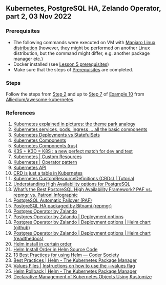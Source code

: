 ## Kubernetes, PostgreSQL HA, Zelando Operator, part 2, 03 Nov 2022

### Prerequisites ###

- The following commands were executed on VM with [Manjaro Linux distribution](https://manjaro.org/download/) (however, they might be performed on another Linux distribution, but the command might differ, e.g. another package manager etc.)
- Docker installed (see [Lesson 5 prerequisites](../05_docker_basic_commands_postgres_23-aug-2022/README.md))
- Make sure that the steps of [Prerequisites](https://github.com/Alliedium/awesome-kubernetes/tree/main#1-prerequisites)
are completed.

### Steps ###

Follow the steps from [Step 2](https://github.com/Alliedium/awesome-kubernetes/tree/main/10-zalando-postgres-ha-operator#2-see-new-custom-resource-definitions) and up to [Step 7](https://github.com/Alliedium/awesome-kubernetes/tree/main/10-zalando-postgres-ha-operator#7-check-spring-boot-api-installation) of [Example 10](https://github.com/Alliedium/awesome-kubernetes/tree/main/10-zalando-postgres-ha-operator)
from [Alliedium/awesome-kubernetes](https://github.com/Alliedium/awesome-kubernetes/).

### References ###

1. [Kubernetes explained in pictures: the theme park analogy](https://danlebrero.com/2018/07/09/kubernetes-explained-in-pictures-the-theme-park-analogy/)
2. [Kubernetes services, pods, ingress ... all the basic components](https://www.padok.fr/en/blog/kubernetes-essentials-components-pods-services)
3. [Kubernetes Deployments vs StatefulSets](https://stackoverflow.com/questions/41583672/kubernetes-deployments-vs-statefulsets#:~:text=Deployment%20is%20a%20resource%20to,be%20using%20its%20own%20Volume)
4. [Kubernetes Components](https://kubernetes.io/docs/concepts/overview/components/)
5. [Kubernetes Components (rus)](https://kubernetes.io/ru/docs/concepts/overview/components/)
6. [K3S + K3D = K8S : a new perfect match for dev and test](https://www.sokube.ch/post/k3s-k3d-k8s-a-new-perfect-match-for-dev-and-test)
7. [Kubernetes | Custom Resources](https://kubernetes.io/docs/concepts/extend-kubernetes/api-extension/custom-resources/)
8. [Kubernetes | Operator pattern](https://kubernetes.io/docs/concepts/extend-kubernetes/operator/)
9. [Kubernetes API](https://kubernetes.io/docs/reference/kubernetes-api/)
10. [CRD is just a table in Kubernetes](https://itnext.io/crd-is-just-a-table-in-kubernetes-13e15367bbe4)
11. [Kubernetes CustomResourceDefinitions (CRDs) | Tutorial](https://www.containiq.com/post/kubernetes-crds-custom-resource-definitions)
12. [Understanding High Availability
    options for PostgreSQL](https://postgresconf.org/system/events/document/000/000/801/PostgreSQL_Conference.pdf)
13. [What’s the Best PostgreSQL High Availability Framework? PAF vs. repmgr vs. Patroni Infographic](https://medium.com/@kristi.anderson/whats-the-best-postgresql-high-availability-framework-paf-vs-repmgr-vs-patroni-infographic-8f11f3972ef3)
14. [PostgreSQL Automatic Failover (PAF)](https://github.com/ClusterLabs/PAF)
15. [PostgreSQL HA packaged by Bitnami (repmgr)](https://github.com/bitnami/charts/tree/master/bitnami/postgresql-ha/)
16. [Postgres Operator by Zalando](https://github.com/zalando/postgres-operator)
17. [Postgres Operator by Zalando | Deployment options](https://github.com/zalando/postgres-operator/blob/master/docs/quickstart.md#deployment-options)
18. [Postgres Operator by Zalando | Deployment options | Helm chart (github)](https://github.com/zalando/postgres-operator/blob/master/docs/quickstart.md#helm-chart)
19. [Postgres Operator by Zalando | Deployment options | Helm chart (readthedocs)](https://postgres-operator.readthedocs.io/en/latest/quickstart/#helm-chart)
20. [Helm install in certain order](https://stackoverflow.com/questions/51957676/helm-install-in-certain-order)
21. [Helm Install Order in Helm Source Code](https://github.com/helm/helm/blob/12f1bc0acdeb675a8c50a78462ed3917fb7b2e37/pkg/releaseutil/kind_sorter.go)
22. [13 Best Practices for using Helm — Coder Society](https://codersociety.com/blog/articles/helm-best-practices)
23. [Best Practices | Helm - The Kubernetes Package Manager](https://helm.sh/docs/chart_best_practices/)
24. [Values Files | Instructions on how to use the --values flag](https://helm.sh/docs/chart_template_guide/values_files/)
25. [Helm Rollback | Helm - The Kubernetes Package Manager](https://helm.sh/docs/helm/helm_rollback/)
26. [Declarative Management of Kubernetes Objects Using Kustomize](https://kubernetes.io/docs/tasks/manage-kubernetes-objects/kustomization/)